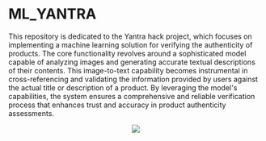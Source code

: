 # ML_YANTRA

This repository is dedicated to the Yantra hack project, which focuses on implementing a machine learning solution for verifying the authenticity of products. The core functionality revolves around a sophisticated model capable of analyzing images and generating accurate textual descriptions of their contents. This image-to-text capability becomes instrumental in cross-referencing and validating the information provided by users against the actual title or description of a product. By leveraging the model's capabilities, the system ensures a comprehensive and reliable verification process that enhances trust and accuracy in product authenticity assessments.

<p align="center">
  <img src="https://www.streamscheme.com/wp-content/uploads/2020/04/poggers.png" />
</p>

